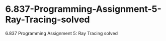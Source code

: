 # 6.837-Programming-Assignment-5-Ray-Tracing-solved
6.837 Programming Assignment 5: Ray Tracing solved
